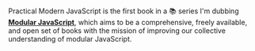 Practical Modern JavaScript is the first book in a 📚 series I'm dubbing [**Modular JavaScript**][campaign], which aims to be a comprehensive, freely available, and open set of books with the mission of improving our collective understanding of modular JavaScript.

[campaign]: /s/modular-javascript-indiegogo "Indiegogo campaign for Modular JavaScript: A Pragmatic JS Book Series"
